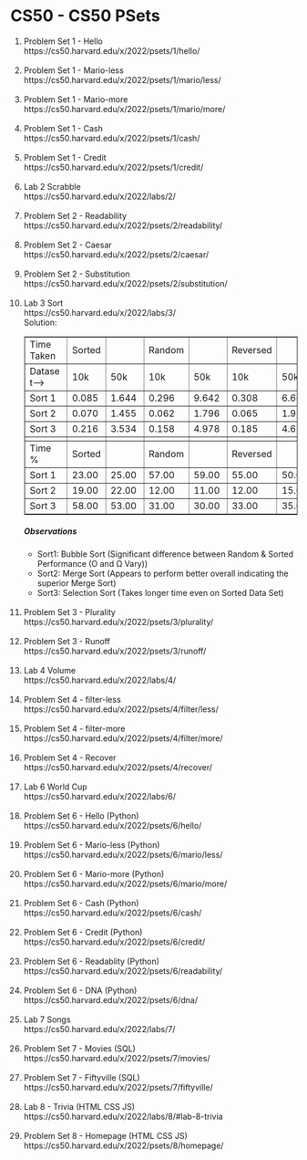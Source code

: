 # CS50 - CS50 PSets

<ol>
<li> Problem Set 1 - Hello
<br>https://cs50.harvard.edu/x/2022/psets/1/hello/</li><br>

<li> Problem Set 1 - Mario-less
<br>https://cs50.harvard.edu/x/2022/psets/1/mario/less/</li><br>

<li> Problem Set 1 - Mario-more
<br>https://cs50.harvard.edu/x/2022/psets/1/mario/more/</li><br>

<li> Problem Set 1 - Cash
<br>https://cs50.harvard.edu/x/2022/psets/1/cash/</li><br>

<li> Problem Set 1 - Credit
<br>https://cs50.harvard.edu/x/2022/psets/1/credit/</li><br>

<li> Lab 2 Scrabble
<br>https://cs50.harvard.edu/x/2022/labs/2/</li><br>

<li> Problem Set 2 - Readability
<br>https://cs50.harvard.edu/x/2022/psets/2/readability/</li><br>

<li> Problem Set 2 - Caesar
<br>https://cs50.harvard.edu/x/2022/psets/2/caesar/</li><br>

<li> Problem Set 2 - Substitution
<br>https://cs50.harvard.edu/x/2022/psets/2/substitution/</li><br>

<li> Lab 3 Sort
<br>https://cs50.harvard.edu/x/2022/labs/3/<br>
Solution:<br>
<table cellspacing=1 border=1>
					<tr>
						<td style=min-width:50px>Time Taken</td>
						<td style=min-width:50px>Sorted</td>
						<td style=min-width:50px></td>
						<td style=min-width:50px>Random</td>
						<td style=min-width:50px></td>
						<td style=min-width:50px>Reversed</td>
						<td style=min-width:50px></td>
					</tr>
					<tr><td style=min-width:50px>Dataset--></td>
					<td style=min-width:50px>10k </td>
					<td style=min-width:50px>50k</td>
					<td style=min-width:50px>10k </td>
					<td style=min-width:50px>50k</td>
					<td style=min-width:50px>10k </td>
					<td style=min-width:50px>50k</td>
				</tr>
				<tr>
					<td style=min-width:50px>Sort 1</td>
					<td style=min-width:50px>0.085</td>
					<td style=min-width:50px>1.644</td>
					<td style=min-width:50px>0.296</td>
					<td style=min-width:50px>9.642</td>
					<td style=min-width:50px>0.308</td>
					<td style=min-width:50px>6.663</td>
				</tr>
				<tr>
					<td style=min-width:50px>Sort 2</td>
					<td style=min-width:50px>0.070</td>
					<td style=min-width:50px>1.455</td>
					<td style=min-width:50px>0.062</td>
					<td style=min-width:50px>1.796</td>
					<td style=min-width:50px>0.065</td>
					<td style=min-width:50px>1.955</td>
				</tr>
				<tr>
					<td style=min-width:50px>Sort 3</td>
					<td style=min-width:50px>0.216</td>
					<td style=min-width:50px>3.534</td>
					<td style=min-width:50px>0.158</td>
					<td style=min-width:50px>4.978</td>
					<td style=min-width:50px>0.185</td>
					<td style=min-width:50px>4.619</td>
				</tr>
				<tr>
					<td style=min-width:50px></td>
					<td style=min-width:50px></td>
					<td style=min-width:50px></td>
					<td style=min-width:50px></td>
					<td style=min-width:50px></td>
					<td style=min-width:50px></td>
					<td style=min-width:50px></td>
				</tr>
				<tr>
					<td style=min-width:50px>Time %</td>
					<td style=min-width:50px>Sorted</td>
					<td style=min-width:50px></td>
					<td style=min-width:50px>Random</td>
					<td style=min-width:50px></td>
					<td style=min-width:50px>Reversed</td>
					<td style=min-width:50px></td>
				</tr>
				<tr>
					<td style=min-width:50px>Sort 1</td>
					<td style=min-width:50px>23.00</td>
					<td style=min-width:50px>25.00</td>
					<td style=min-width:50px>57.00</td>
					<td style=min-width:50px>59.00</td>
					<td style=min-width:50px>55.00</td>
					<td style=min-width:50px>50.00</td>
				</tr>
				<tr>
					<td style=min-width:50px>Sort 2</td>
					<td style=min-width:50px>19.00</td>
					<td style=min-width:50px>22.00</td>
					<td style=min-width:50px>12.00</td>
					<td style=min-width:50px>11.00</td>
					<td style=min-width:50px>12.00</td>
					<td style=min-width:50px>15.00</td>
				</tr>
				<tr>
					<td style=min-width:50px>Sort 3</td>
					<td style=min-width:50px>58.00</td>
					<td style=min-width:50px>53.00</td>
					<td style=min-width:50px>31.00</td>
					<td style=min-width:50px>30.00</td>
					<td style=min-width:50px>33.00</td>
					<td style=min-width:50px>35.00</td>
				</tr>
			</table>
<h5> Observations </h5>
<ul>
  <li> Sort1: Bubble Sort (Significant difference between Random & Sorted Performance (O and Ω Vary))</li>
  <li> Sort2: Merge Sort (Appears to perform better overall indicating the superior Merge Sort) </li>
  <li> Sort3: Selection Sort (Takes longer time even on Sorted Data Set)</li>
</ul>
</li><br>

<li> Problem Set 3 - Plurality
<br>https://cs50.harvard.edu/x/2022/psets/3/plurality/</li><br>

<li> Problem Set 3 - Runoff
<br>https://cs50.harvard.edu/x/2022/psets/3/runoff/</li><br>

<li> Lab 4 Volume
<br>https://cs50.harvard.edu/x/2022/labs/4/</li><br>

<li> Problem Set 4 - filter-less
<br>https://cs50.harvard.edu/x/2022/psets/4/filter/less/</li><br>

<li> Problem Set 4 - filter-more
<br>https://cs50.harvard.edu/x/2022/psets/4/filter/more/</li><br>

<li> Problem Set 4 - Recover
<br>https://cs50.harvard.edu/x/2022/psets/4/recover/</li><br>

<li> Lab 6 World Cup
<br>https://cs50.harvard.edu/x/2022/labs/6/</li><br>

<li> Problem Set 6 - Hello (Python)
<br>https://cs50.harvard.edu/x/2022/psets/6/hello/</li><br>

<li> Problem Set 6 - Mario-less (Python)
<br>https://cs50.harvard.edu/x/2022/psets/6/mario/less/</li><br>

<li> Problem Set 6 - Mario-more (Python)
<br>https://cs50.harvard.edu/x/2022/psets/6/mario/more/</li><br>

<li> Problem Set 6 - Cash (Python)
<br>https://cs50.harvard.edu/x/2022/psets/6/cash/</li><br>

<li> Problem Set 6 - Credit (Python)
<br>https://cs50.harvard.edu/x/2022/psets/6/credit/</li><br>

<li> Problem Set 6 - Readablity (Python)
<br>https://cs50.harvard.edu/x/2022/psets/6/readability/</li><br>

<li> Problem Set 6 - DNA (Python)
<br>https://cs50.harvard.edu/x/2022/psets/6/dna/</li><br>

<li> Lab 7 Songs
<br>https://cs50.harvard.edu/x/2022/labs/7/</li><br>

<li> Problem Set 7 - Movies (SQL)
<br>https://cs50.harvard.edu/x/2022/psets/7/movies/</li><br>

<li> Problem Set 7 - Fiftyville (SQL)
<br>https://cs50.harvard.edu/x/2022/psets/7/fiftyville/</li><br>

<li> Lab 8 - Trivia (HTML CSS JS)
<br>https://cs50.harvard.edu/x/2022/labs/8/#lab-8-trivia</li><br>

<li> Problem Set 8 - Homepage (HTML CSS JS)
<br>https://cs50.harvard.edu/x/2022/psets/8/homepage/</li><br>

</ol>
